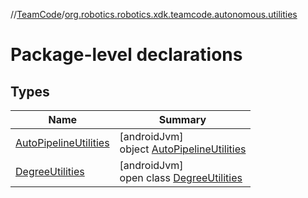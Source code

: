 //[TeamCode](../../index.md)/[org.robotics.robotics.xdk.teamcode.autonomous.utilities](index.md)

# Package-level declarations

## Types

| Name | Summary |
|---|---|
| [AutoPipelineUtilities](-auto-pipeline-utilities/index.md) | [androidJvm]<br>object [AutoPipelineUtilities](-auto-pipeline-utilities/index.md) |
| [DegreeUtilities](-degree-utilities/index.md) | [androidJvm]<br>open class [DegreeUtilities](-degree-utilities/index.md) |
